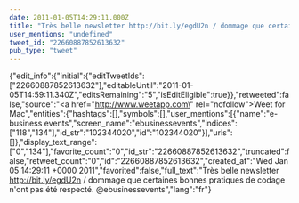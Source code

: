 ```yaml
---
date: 2011-01-05T14:29:11.000Z
title: "Très belle newsletter http://bit.ly/egdU2n / dommage que certaines bonnes pratiques de codage n'ont pas été respecté. <a href='http://twitter.com/ebusinessevents'>@ebusinessevents</a>″"
user_mentions: "undefined"
tweet_id: "22660887852613632"
pub_type: "tweet"
---
```

{"edit_info":{"initial":{"editTweetIds":["22660887852613632"],"editableUntil":"2011-01-05T14:59:11.340Z","editsRemaining":"5","isEditEligible":true}},"retweeted":false,"source":"<a href=\"http://www.weetapp.com\" rel=\"nofollow\">Weet for Mac</a>","entities":{"hashtags":[],"symbols":[],"user_mentions":[{"name":"e-business events","screen_name":"ebusinessevents","indices":["118","134"],"id_str":"102344020","id":"102344020"}],"urls":[]},"display_text_range":["0","134"],"favorite_count":"0","id_str":"22660887852613632","truncated":false,"retweet_count":"0","id":"22660887852613632","created_at":"Wed Jan 05 14:29:11 +0000 2011","favorited":false,"full_text":"Très belle newsletter http://bit.ly/egdU2n / dommage que certaines bonnes pratiques de codage n'ont pas été respecté. @ebusinessevents","lang":"fr"}
